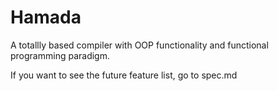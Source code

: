 # Hamada
A totallly based compiler with OOP functionality and functional programming paradigm.

If you want to see the future feature list, go to spec.md
